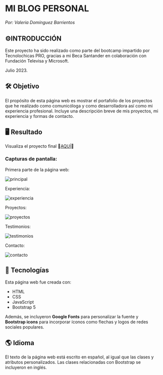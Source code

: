 # MI BLOG PERSONAL
###### Por: Valeria Domínguez Barrientos

## ⚙️INTRODUCCIÓN

Este proyecto ha sido realizado como parte del bootcamp impartido por Tecnolochicas PRO, gracias a mi Beca Santander en colaboración con Fundación Televisa y Microsoft.

Julio 2023.

## 🛠 Objetivo

El propósito de esta página web es mostrar el portafolio de los proyectos que he realizado como comunicóloga y como desarrolladora así como mi experiencia profesional. Incluye una descripción breve de mis proyectos, mi experiencia y formas de contacto. 

## 🖥 Resultado
Visualiza el proyecto final 🫧[AQUÍ](valery-dom.netlify.app)🫧
### Capturas de pantalla:

Primera parte de la página web:

![principal](https://github.com/valerydom/MI-BLOG-PERSONAL/assets/139601134/410eef44-489b-42c4-8e82-0ab20a5bfec3)

Experiencia:

![experiencia](https://github.com/valerydom/MI-BLOG-PERSONAL/assets/139601134/8c6432b4-5329-440c-96f4-df948622515a)

Proyectos:

![proyectos](https://github.com/valerydom/MI-BLOG-PERSONAL/assets/139601134/f056c990-c0a1-4536-810a-c7c93cb43134)

Testimonios:

![testimonios](https://github.com/valerydom/MI-BLOG-PERSONAL/assets/139601134/1932b005-2bf8-4852-8e12-068e546ba0da)

Contacto:

![contacto](https://github.com/valerydom/MI-BLOG-PERSONAL/assets/139601134/1e0daf40-38ad-468f-ac4a-ee7a7a195eab)

## 💾 Tecnologías

Esta página web fue creada con:

* HTML
* CSS
* JavaScript 
* Bootstrap 5

Además, se incluyeron **Google Fonts** para personalizar la fuente y **Bootstrap icons** para incorporar íconos como flechas y logos de redes sociales populares. 

## 🌎 Idioma

El texto de la página web está escrito en español, al igual que las clases y atributos personalizados. Las clases relacionadas con Bootstrap se incluyeron en inglés.
